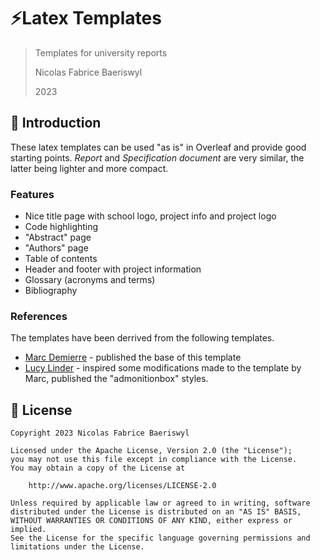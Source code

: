 # ⚡Latex Templates

> Templates for university reports
>
> Nicolas Fabrice Baeriswyl
>
> 2023

## 🚩 Introduction

These latex templates can be used "as is" in Overleaf and provide good starting points. *Report* and *Specification document* are very similar, the latter being lighter and more compact. 

### Features

- Nice title page with school logo, project info and project logo
- Code highlighting
- "Abstract" page
- "Authors" page
- Table of contents
- Header and footer with project information
- Glossary (acronyms and terms)
- Bibliography

### References

The templates have been derrived from the following templates. 

- [Marc Demierre](https://gitlab.forge.hefr.ch/marc.demierre/heia-latex-projectreport) - published the base of this template
- [Lucy Linder](https://github.com/derlin/latex-report-template) - inspired some modifications made to the template by Marc, published the "admonitionbox" styles.

## 📜 License

```
Copyright 2023 Nicolas Fabrice Baeriswyl

Licensed under the Apache License, Version 2.0 (the "License");
you may not use this file except in compliance with the License.
You may obtain a copy of the License at

    http://www.apache.org/licenses/LICENSE-2.0

Unless required by applicable law or agreed to in writing, software
distributed under the License is distributed on an "AS IS" BASIS,
WITHOUT WARRANTIES OR CONDITIONS OF ANY KIND, either express or implied.
See the License for the specific language governing permissions and
limitations under the License.
```


